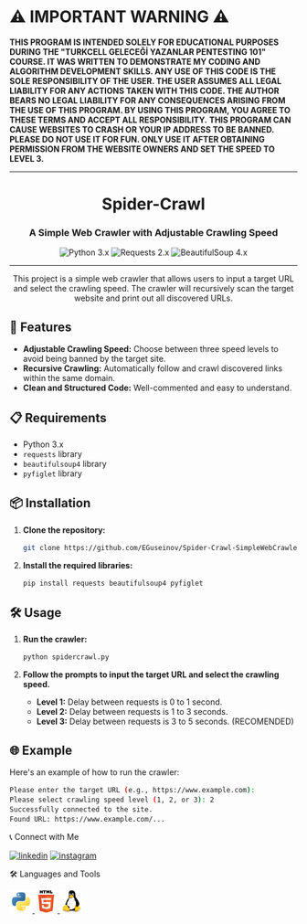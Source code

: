 # ⚠️ IMPORTANT WARNING ⚠️
**THIS PROGRAM IS INTENDED SOLELY FOR EDUCATIONAL PURPOSES DURING THE "TURKCELL GELECEĞİ YAZANLAR PENTESTING 101" COURSE. IT WAS WRITTEN TO DEMONSTRATE MY CODING AND ALGORITHM DEVELOPMENT SKILLS. ANY USE OF THIS CODE IS THE SOLE RESPONSIBILITY OF THE USER. THE USER ASSUMES ALL LEGAL LIABILITY FOR ANY ACTIONS TAKEN WITH THIS CODE. THE AUTHOR BEARS NO LEGAL LIABILITY FOR ANY CONSEQUENCES ARISING FROM THE USE OF THIS PROGRAM. BY USING THIS PROGRAM, YOU AGREE TO THESE TERMS AND ACCEPT ALL RESPONSIBILITY.**
**THIS PROGRAM CAN CAUSE WEBSITES TO CRASH OR YOUR IP ADDRESS TO BE BANNED. PLEASE DO NOT USE IT FOR FUN. ONLY USE IT AFTER OBTAINING PERMISSION FROM THE WEBSITE OWNERS AND SET THE SPEED TO LEVEL 3.**

-----

<h1 align="center">Spider-Crawl</h1>
<h3 align="center">A Simple Web Crawler with Adjustable Crawling Speed</h3>

<p align="center">
  <img src="https://img.shields.io/badge/Python-3.x-blue.svg" alt="Python 3.x">
  <img src="https://img.shields.io/badge/Requests-2.x-blue.svg" alt="Requests 2.x">
  <img src="https://img.shields.io/badge/BeautifulSoup-4.x-blue.svg" alt="BeautifulSoup 4.x">
</p>

---

<p align="center">This project is a simple web crawler that allows users to input a target URL and select the crawling speed. The crawler will recursively scan the target website and print out all discovered URLs.</p>

## 🚀 Features

- **Adjustable Crawling Speed:** Choose between three speed levels to avoid being banned by the target site.
- **Recursive Crawling:** Automatically follow and crawl discovered links within the same domain.
- **Clean and Structured Code:** Well-commented and easy to understand.

## 📋 Requirements

- Python 3.x
- `requests` library
- `beautifulsoup4` library
- `pyfiglet` library

## 📦 Installation

1. **Clone the repository:**
    ```sh
    git clone https://github.com/EGuseinov/Spider-Crawl-SimpleWebCrawler.git
    ```

2. **Install the required libraries:**
    ```sh
    pip install requests beautifulsoup4 pyfiglet
    ```

## 🛠 Usage


1. **Run the crawler:**
    ```sh
    python spidercrawl.py
    ```

2. **Follow the prompts to input the target URL and select the crawling speed.**
    - **Level 1:** Delay between requests is 0 to 1 second.
    - **Level 2:** Delay between requests is 1 to 3 seconds.
    - **Level 3:** Delay between requests is 3 to 5 seconds. (RECOMENDED)

## 🌐 Example

Here's an example of how to run the crawler:

```sh
Please enter the target URL (e.g., https://www.example.com): 
Please select crawling speed level (1, 2, or 3): 2
Successfully connected to the site.
Found URL: https://www.example.com/...
```
📞 Connect with Me
<p align="left">
  <a href="https://linkedin.com/in/elvinguseinov" target="_blank"><img align="center" src="https://raw.githubusercontent.com/rahuldkjain/github-profile-readme-generator/master/src/images/icons/Social/linked-in-alt.svg" alt="linkedin" height="30" width="40" /></a>
  <a href="https://instagram.com/eguseinow" target="_blank"><img align="center" src="https://raw.githubusercontent.com/rahuldkjain/github-profile-readme-generator/master/src/images/icons/Social/instagram.svg" alt="instagram" height="30" width="40" /></a>
</p>
🛠 Languages and Tools
<p align="left">
  <a href="https://www.python.org" target="_blank" rel="noreferrer"> <img src="https://raw.githubusercontent.com/devicons/devicon/master/icons/python/python-original.svg" alt="python" width="40" height="40"/> </a> 
  <a href="https://www.w3.org/html/" target="_blank" rel="noreferrer"> <img src="https://raw.githubusercontent.com/devicons/devicon/master/icons/html5/html5-original-wordmark.svg" alt="html5" width="40" height="40"/> </a> 
  <a href="https://www.linux.org/" target="_blank" rel="noreferrer"> <img src="https://raw.githubusercontent.com/devicons/devicon/master/icons/linux/linux-original.svg" alt="linux" width="40" height="40"/> </a>
</p>

